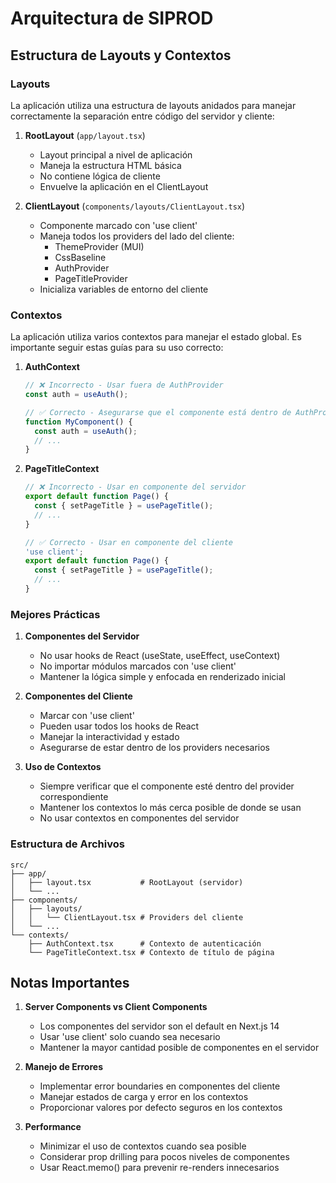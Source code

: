 # Arquitectura de SIPROD

## Estructura de Layouts y Contextos

### Layouts
La aplicación utiliza una estructura de layouts anidados para manejar correctamente la separación entre código del servidor y cliente:

1. **RootLayout** (`app/layout.tsx`)
   - Layout principal a nivel de aplicación
   - Maneja la estructura HTML básica
   - No contiene lógica de cliente
   - Envuelve la aplicación en el ClientLayout

2. **ClientLayout** (`components/layouts/ClientLayout.tsx`)
   - Componente marcado con 'use client'
   - Maneja todos los providers del lado del cliente:
     - ThemeProvider (MUI)
     - CssBaseline
     - AuthProvider
     - PageTitleProvider
   - Inicializa variables de entorno del cliente

### Contextos
La aplicación utiliza varios contextos para manejar el estado global. Es importante seguir estas guías para su uso correcto:

1. **AuthContext**
   ```typescript
   // ❌ Incorrecto - Usar fuera de AuthProvider
   const auth = useAuth();

   // ✅ Correcto - Asegurarse que el componente está dentro de AuthProvider
   function MyComponent() {
     const auth = useAuth();
     // ...
   }
   ```

2. **PageTitleContext**
   ```typescript
   // ❌ Incorrecto - Usar en componente del servidor
   export default function Page() {
     const { setPageTitle } = usePageTitle();
     // ...
   }

   // ✅ Correcto - Usar en componente del cliente
   'use client';
   export default function Page() {
     const { setPageTitle } = usePageTitle();
     // ...
   }
   ```

### Mejores Prácticas

1. **Componentes del Servidor**
   - No usar hooks de React (useState, useEffect, useContext)
   - No importar módulos marcados con 'use client'
   - Mantener la lógica simple y enfocada en renderizado inicial

2. **Componentes del Cliente**
   - Marcar con 'use client'
   - Pueden usar todos los hooks de React
   - Manejar la interactividad y estado
   - Asegurarse de estar dentro de los providers necesarios

3. **Uso de Contextos**
   - Siempre verificar que el componente esté dentro del provider correspondiente
   - Mantener los contextos lo más cerca posible de donde se usan
   - No usar contextos en componentes del servidor

### Estructura de Archivos
```
src/
├── app/
│   ├── layout.tsx           # RootLayout (servidor)
│   └── ...
├── components/
│   ├── layouts/
│   │   └── ClientLayout.tsx # Providers del cliente
│   └── ...
└── contexts/
    ├── AuthContext.tsx      # Contexto de autenticación
    └── PageTitleContext.tsx # Contexto de título de página
```

## Notas Importantes

1. **Server Components vs Client Components**
   - Los componentes del servidor son el default en Next.js 14
   - Usar 'use client' solo cuando sea necesario
   - Mantener la mayor cantidad posible de componentes en el servidor

2. **Manejo de Errores**
   - Implementar error boundaries en componentes del cliente
   - Manejar estados de carga y error en los contextos
   - Proporcionar valores por defecto seguros en los contextos

3. **Performance**
   - Minimizar el uso de contextos cuando sea posible
   - Considerar prop drilling para pocos niveles de componentes
   - Usar React.memo() para prevenir re-renders innecesarios
